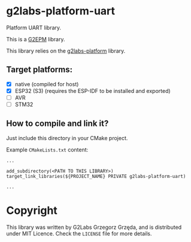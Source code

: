 # g2labs-platform-uart

Platform UART library.

This is a [G2EPM](https://github.com/grzegorz-grzeda/g2epm) library.

This library relies on the [g2labs-platform](https://github.com/grzegorz-grzeda/g2labs-platform) library.

## Target platforms:
- [x] native (compiled for host)
- [x] ESP32 (S3) (requires the ESP-IDF to be installed and exported)
- [ ] AVR
- [ ] STM32 

## How to compile and link it?

Just include this directory in your CMake project.

Example `CMakeLists.txt` content:
```
...

add_subdirectory(<PATH TO THIS LIBRARY>)
target_link_libraries(${PROJECT_NAME} PRIVATE g2labs-platform-uart)

...
```

# Copyright
This library was written by G2Labs Grzegorz Grzęda, and is distributed under MIT Licence. Check the `LICENSE` file for more details.